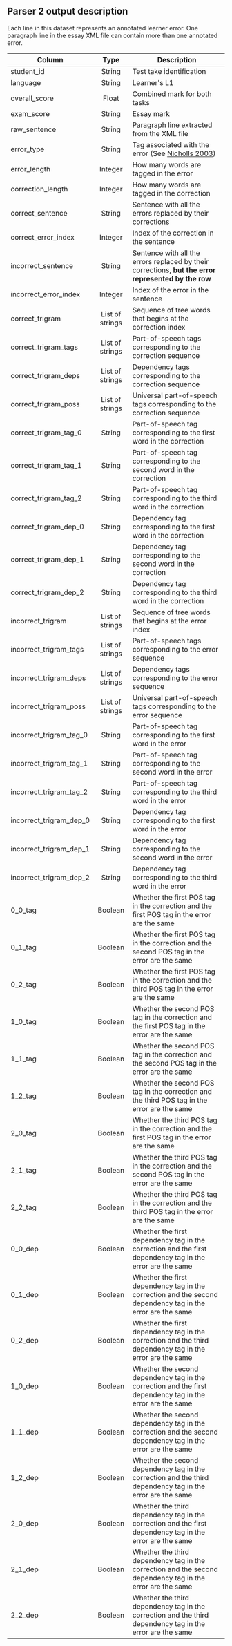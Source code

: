 ## Parser 2 output description

Each line in this dataset represents an annotated learner error.
One paragraph line in the essay XML file can contain more than one annotated error.

| Column        | Type   | Description  |
| ------------- |:------:|-------------|
| student_id    | String | Test take identification |
| language      | String | Learner's L1    |
| overall_score | Float | Combined mark for both tasks     |
| exam_score    | String | Essay mark |
| raw_sentence  | String | Paragraph line extracted from the XML file      |
| error_type    | String | Tag associated with the error (See [Nicholls 2003](http://ucrel.lancs.ac.uk/publications/CL2003/papers/nicholls.pdf))    |
| error_length    | Integer | How many words are tagged in the error |
| correction_length      | Integer | How many words are tagged in the correction      |
| correct_sentence    | String | Sentence with all the errors replaced by their corrections |
| correct_error_index | Integer | Index of the correction in the sentence     |
| incorrect_sentence | String | Sentence with all the errors replaced by their corrections, **but the error represented by the row**      |
| incorrect_error_index      | Integer | Index of the error in the sentence        |
| correct_trigram      | List of strings | Sequence of tree words that begins at the correction index       |
| correct_trigram_tags | List of strings |Part-of-speech tags corresponding to the correction sequence       |
| correct_trigram_deps    | List of strings |Dependency tags corresponding to the correction sequence  |
| correct_trigram_poss      | List of strings |Universal part-of-speech tags corresponding to the correction sequence      |
| correct_trigram_tag_0 | String | Part-of-speech tag corresponding to the first word in the correction      |
| correct_trigram_tag_1 | String | Part-of-speech tag corresponding to the second word in the correction       |
| correct_trigram_tag_2    | String | Part-of-speech tag corresponding to the third word in the correction  |
| correct_trigram_dep_0      | String | Dependency tag corresponding to the first word in the correction       |
| correct_trigram_dep_1 | String | Dependency tag corresponding to the second word in the correction      |
| correct_trigram_dep_2    | String |Dependency tag corresponding to the third word in the correction |
| incorrect_trigram    | List of strings | Sequence of tree words that begins at the error index |
| incorrect_trigram_tags      | List of strings | Part-of-speech tags corresponding to the error sequence      |
| incorrect_trigram_deps | List of strings | Dependency tags corresponding to the error sequence       |
| incorrect_trigram_poss | List of strings | Universal part-of-speech tags corresponding to the error sequence     |
| incorrect_trigram_tag_0    | String | Part-of-speech tag corresponding to the first word in the error |
| incorrect_trigram_tag_1      | String | Part-of-speech tag corresponding to the second word in the error      |
| incorrect_trigram_tag_2 | String | Part-of-speech tag corresponding to the third word in the error      |
| incorrect_trigram_dep_0 | String | Dependency tag corresponding to the first word in the error     |
| incorrect_trigram_dep_1    | String | Dependency tag corresponding to the second word in the error |
| incorrect_trigram_dep_2      | String | Dependency tag corresponding to the third word in the error      |
| 0_0_tag | Boolean | Whether the first POS tag in the correction and the first POS tag in the error are the same      |
| 0_1_tag    | Boolean | Whether the first POS tag in the correction and the second POS tag in the error are the same |
| 0_2_tag      | Boolean | Whether the first POS tag in the correction and the third POS tag in the error are the same      |
| 1_0_tag | Boolean | Whether the second POS tag in the correction and the first POS tag in the error are the same      |
| 1_1_tag    | Boolean | Whether the second POS tag in the correction and the second POS tag in the error are the same |
| 1_2_tag      | Boolean | Whether the second POS tag in the correction and the third POS tag in the error are the same      |
| 2_0_tag | Boolean | Whether the third POS tag in the correction and the first POS tag in the error are the same      |
| 2_1_tag    | Boolean | Whether the third POS tag in the correction and the second POS tag in the error are the same |
| 2_2_tag      | Boolean | Whether the third POS tag in the correction and the third POS tag in the error are the same      |
| 0_0_dep | Boolean | Whether the first dependency tag in the correction and the first dependency tag in the error are the same     |
| 0_1_dep    | Boolean | Whether the first dependency tag in the correction and the second dependency tag in the error are the same  |
| 0_2_dep      | Boolean | Whether the first dependency tag in the correction and the third dependency tag in the error are the same       |
| 1_0_dep | Boolean | Whether the second dependency tag in the correction and the first dependency tag in the error are the same       |
| 1_1_dep    | Boolean | Whether the second dependency tag in the correction and the second dependency tag in the error are the same  |
| 1_2_dep      | Boolean | Whether the second dependency tag in the correction and the third dependency tag in the error are the same       |
| 2_0_dep | Boolean | Whether the third dependency tag in the correction and the first dependency tag in the error are the same       |
| 2_1_dep      | Boolean | Whether the third dependency tag in the correction and the second dependency tag in the error are the same       |
| 2_2_dep | Boolean | Whether the third dependency tag in the correction and the third dependency tag in the error are the same       |